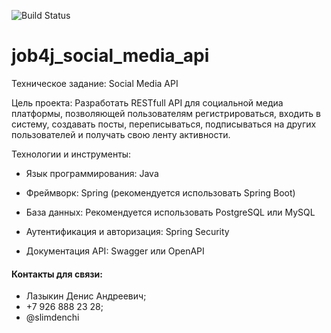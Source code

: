 ![Build Status](https://github.com/itlazykin/job4j_social_media_api/actions/workflows/maven.yml/badge.svg)

# job4j_social_media_api

Техническое задание: Social Media API

Цель проекта: Разработать RESTfull API для социальной медиа платформы, позволяющей пользователям регистрироваться,
входить в систему, создавать посты, переписываться, подписываться на других пользователей и получать свою ленту
активности.

Технологии и инструменты:

- Язык программирования: Java

- Фреймворк: Spring (рекомендуется использовать Spring Boot)

- База данных: Рекомендуется использовать PostgreSQL или MySQL

- Аутентификация и авторизация: Spring Security

- Документация API: Swagger или OpenAPI

#### Контакты для связи:
* Лазыкин Денис Андреевич;
* +7 926 888 23 28;
* @slimdenchi

